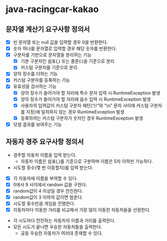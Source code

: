# java-racingcar-kakao

## 문자열 계산기 요구사항 정의서
- [X] 빈 문자열 또는 null 값을 입력할 경우 0을 반환한다.
- [x] 숫자 하나를 문자열로 입력할 경우 해당 숫자를 반환한다.
- [x] 구분자를 기반으로 문자열을 분리하는 기능
  - [x] 기본 구분자인 쉼표(,) 또는 콜론(:)을 기준으로 분리
  - [x] 커스텀 구분자를 기준으로 분리
- [x] 양의 정수를 더하는 기능
- [x] 커스텀 구분자를 등록하는 기능
- [x] 유효성을 검사하는 기능
  - [x] 양의 정수가 들어가야 할 자리에 특수 문자 입력 시 RuntimeException 발생
  - [x] 양의 정수가 들어가야 할 자리에 음수 입력 시 RuntimeException 발생
  - [x] 사용자의 입력값이 커스텀 구분자 패턴(“//”와 “\n” 문자 사이에 커스텀 구분자를 지정)에 일치하지 않는 경우 RuntimeException 발생
  - [x] 등록하려는 커스텀 구분자가 숫자인 경우 RuntimeException 발생
- [x] 덧셈 결과를 보여주는 기능

## 자동자 경주 요구사항 정의서
- 경주할 자동차 이름을 입력 받는다.
  - 자동차 이름은 쉼표(,)를 기준으로 구분하며 이름은 5자 이하만 가능하다.
- 시도할 횟수(몇 번 이동할지)를 입력 받는다.
- [x] 각 자동차에 이름을 부여할 수 있다.
- [x] 0에서 9 사이에서 random 값을 구한다.
- [x] random값이 4 이상일 경우 전진한다. 
- [x] random값이 3 이하의 값이면 멈춘다.
- [x] 시도할 횟수만큼 게임을 진행한다.
- [x] 자동차마다 이동한 거리를 비교해서 가장 많이 이동한 자동차들을 선정한다.
- 각 시도마다 전진하는 자동차의 이름과 거리를 출력한다.
- 모든 시도가 끝나면 우승한 자동차들을 출력한다.
  - 공동 우승한 자동차가 여러대 존재할 수 있다.
